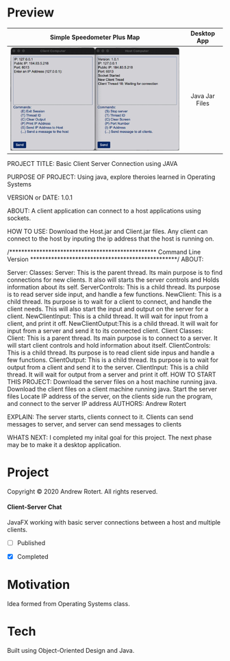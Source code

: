 # Preview
Simple Speedometer Plus Map                 |  Desktop App
:-------------------------:|:-------------------------:
![alt text 1](https://github.com/ajrotert/BasicClientServerConnections/blob/master/ClientHostMessage.gif?raw=true)  |   Java Jar Files


PROJECT TITLE: Basic Client Server Connection using JAVA

PURPOSE OF PROJECT: Using java, explore theroies learned in Operating Systems

VERSION or DATE: 1.0.1

ABOUT:
A client application can connect to a host applications using sockets.

HOW TO USE:
Download the Host.jar and Client.jar files. Any client can connect to the host by inputing the ip address that the host is running on. 




/************************************************* Command Line Version *************************************************/
ABOUT:

Server:
    Classes:
                Server:         This is the parent thread. Its main purpose is to find connections for new clients. It also will starts the server controls and Holds information about its self.
                ServerControls: This is a child thread. Its purpose is to read server side input, and handle a few functions.
                NewClient:      This is a child thread. Its purpose is to wait for a client to connect, and handle the client needs. This will also start the input and output on the server for a client.
                NewClientInput: This is a child thread. It will wait for input from a client, and print it off.
                NewClientOutput:This is a child thread. It will wait for input from a server and send it to its connected client.
Client
    Classes:
                Client:         This is a parent thread. Its main purpose is to connect to a server. It will start client controls and hold information about itself.
                ClientControls: This is a child thread. Its purpose is to read client side inpus and handle a few functions.
                ClientOutput:   This is a child thread. Its purpose is to wait for output from a client and send it to the server. 
                ClientInput:    This is a child thread. It will wait for output from a server and print it off.
HOW TO START THIS PROJECT:
    Download the server files on a host machine running java.
    Download the client files on a client machine running java. 
    Start the server files
    Locate IP address of the server, on the clients side run the program, and connect to the server IP address
AUTHORS: Andrew Rotert

EXPLAIN:
The server starts, clients connect to it. Clients can send messages to server, and server can send messages to clients

WHATS NEXT:
I completed my inital goal for this project. The next phase may be to make it a desktop application. 

# Project
Copyright © 2020 Andrew Rotert. All rights reserved.
#### Client-Server Chat
JavaFX working with basic server connections between a host and multiple clients.

- [ ] Published 
- [x] Completed


# Motivation
Idea formed from Operating Systems class.


# Tech
Built using Object-Oriented Design and Java.
